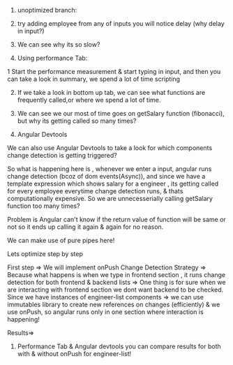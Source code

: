 1. unoptimized branch:

1. try adding employee from any of inputs you will notice delay (why delay in input?)

1. We can see why its so slow?

1. Using performance Tab:

1 Start the performance measurement & start typing in input, and then you can take a look in summary, we spend a lot of time
  scripting

2. If we take a look in bottom up tab, we can see what functions are frequently called,or where we spend a lot of time.

3. We can see we our most of time goes on getSalary function (fibonacci), but why its getting called so many times?

2. Angular Devtools

We can also use Angular Devtools to take a look for which components change detection is getting triggered?

So what is happening here is , whenever we enter a input, angular runs change detection (bcoz of dom events(Async)), and since we have a template expression which shows salary for a engineer , its getting called for every employee everytime change detection runs, & thats computationally expensive. So we are unnecesserially calling getSalary function too many times?

Problem is Angular can't know if the return value of function will be same or not so it ends up calling it again & again for no reason.

We can make use of pure pipes here!


Lets optimize step by step

First step => We will implement onPush Change Detection Strategy =>
Because what happens is when we type in frontend section , it runs change detection for both frontend & backend lists =>
One thing is for sure when we are interacting with frontend section we dont want backend to be checked.
Since we have instances of engineer-list components => we can use immutables library to create new references on changes (efficiently) & we use 
onPush, so angular runs only in one section where interaction is happening!

Results=>

1. Performance Tab & Angular devtools you can compare results for both with & without onPush for engineer-list!
